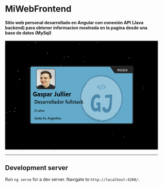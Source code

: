 # MiWebFrontend

#### Sitio web personal desarrollado en Angular con conexión API (Java backend) para obtener informacion mostrada en la pagina desde una base de datos (MySql)

<img src="./src/assets/imagenes/EsteProyecto/capturaOpenGraph.png" height=360px width=520px />

<hr/>

## Development server

Run `ng serve` for a dev server. Navigate to `http://localhost:4200/`.
